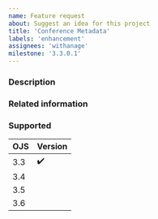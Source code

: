 ```yaml
---
name: Feature request
about: Suggest an idea for this project
title: 'Conference Metadata'
labels: 'enhancement'
assignees: 'withanage'
milestone: '3.3.0.1'
---
```


### Description

### Related information

### Supported

| OJS | Version |
|-----|------|
| 3.3 |  :heavy_check_mark:     |
| 3.4 |      |
| 3.5 |      |
| 3.6 |      |



